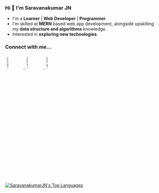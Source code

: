 ### Hi 👋 I'm Saravanakumar JN

- I'm a **Learner** | **Web Developer** | **Programmer**.
- I'm skilled at **MERN** based web app development, alongside upskilling my **data structure and algorithms** knowledge.
- Interested in **exploring new technologies**. 

### Connect with me...
<p>
  <a href="https://www.linkedin.com/in/saravanakumar-nagaraj-9b12bb200/">
    <img
      alt="linkedin"
      width="10%"
      style="padding: 5px"
      src="https://img.icons8.com/clouds/100/000000/linkedin.png"
    />
  </a>
  <a href="https://twitter.com/Saravana_JN">
    <img
      alt="twitter"
      width="10%"
      style="padding: 5px"
      src="https://img.icons8.com/clouds/100/000000/twitter.png"
    />
  </a>
  <a href="https://github.com/SaravanakumarJN">
    <img
      alt="github"
      width="10%"
      style="padding: 5px"
      src="https://img.icons8.com/clouds/100/000000/github.png"
    />
  </a>
</p>

<!-- ### Github Stats
<a href="https://github.com/SaravanakumarJN/github-readme-streak-stats">
  <img
    title="🔥 Get streak stats for your profile at git.io/streak-stats"
    alt="SaravanakumarJN's streak"
    src="https://github-readme-streak-stats.herokuapp.com/?user=SaravanakumarJN"
  />
</a>
<a href="https://github.com/saravanakumarjn/github-readme-stats">
  <img
    alt="SaravanakumarJN's Github Stats"
    src="https://github-readme-stats.vercel.app/api?username=saravanakumarjn"
  />
</a> -->
  
<a href="https://github.com/saravanakumarjn/github-readme-stats">
  <img
    alt="SaravanakumarJN's Top Languages"
    src="https://github-readme-stats.vercel.app/api/top-langs/?username=saravanakumarjn"
  />
</a>

